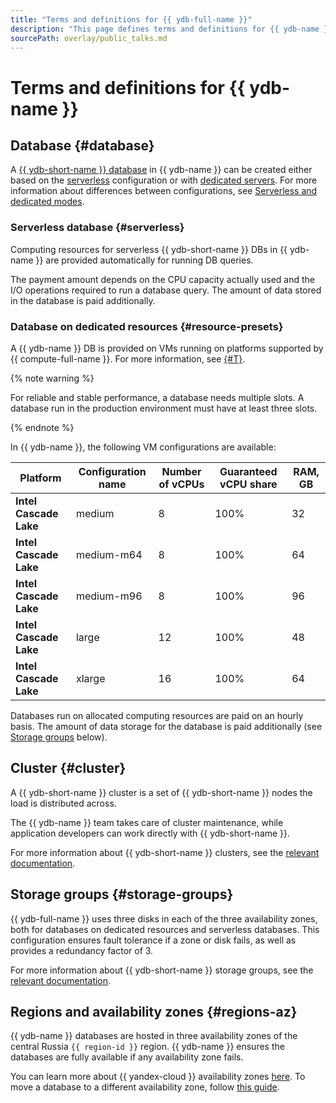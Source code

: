 ```yaml
---
title: "Terms and definitions for {{ ydb-full-name }}"
description: "This page defines terms and definitions for {{ ydb-name }}."
sourcePath: overlay/public_talks.md
---
```


# Terms and definitions for {{ ydb-name }}

## Database {#database}

A [{{ ydb-short-name }} database](https://ydb.tech/en/docs/concepts/databases#database) in {{ ydb-name }} can be created either based on the [serverless](../operations/manage-databases.md#create-db-serverless) configuration or with [dedicated servers](../operations/manage-databases.md#create-db-dedicated). For more information about differences between configurations, see [Serverless and dedicated modes](serverless-and-dedicated.md).

### Serverless database {#serverless}

Computing resources for serverless {{ ydb-short-name }} DBs in {{ ydb-name }} are provided automatically for running DB queries.


The payment amount depends on the CPU capacity actually used and the I/O operations required to run a database query. The amount of data stored in the database is paid additionally.



### Database on dedicated resources {#resource-presets}

A {{ ydb-name }} DB is provided on VMs running on platforms supported by {{ compute-full-name }}. For more information, see [{#T}](../../compute/concepts/vm-platforms.md).

{% note warning %}

For reliable and stable performance, a database needs multiple slots. A database run in the production environment must have at least three slots.

{% endnote %}

In {{ ydb-name }}, the following VM configurations are available:


| Platform | Configuration name | Number of vCPUs | Guaranteed vCPU share | RAM, GB |
| ----- | ----- | ----- | ----- | ----- |
| **Intel Cascade Lake** | medium | 8 | 100% | 32 |
| **Intel Cascade Lake** | medium-m64 | 8 | 100% | 64 |
| **Intel Cascade Lake** | medium-m96 | 8 | 100% | 96 |
| **Intel Cascade Lake** | large | 12 | 100% | 48 |
| **Intel Cascade Lake** | xlarge | 16 | 100% | 64 |




Databases run on allocated computing resources are paid on an hourly basis. The amount of data storage for the database is paid additionally (see [Storage groups](#storage-groups) below).



## Cluster {#cluster}

A {{ ydb-short-name }} cluster is a set of {{ ydb-short-name }} nodes the load is distributed across.

The {{ ydb-name }} team takes care of cluster maintenance, while application developers can work directly with {{ ydb-short-name }}.

For more information about {{ ydb-short-name }} clusters, see the [relevant documentation](https://ydb.tech/en/docs/concepts/databases#cluster).

## Storage groups {#storage-groups}

{{ ydb-full-name }} uses three disks in each of the three availability zones, both for databases on dedicated resources and serverless databases. This configuration ensures fault tolerance if a zone or disk fails, as well as provides a redundancy factor of 3.

For more information about {{ ydb-short-name }} storage groups, see the [relevant documentation](https://ydb.tech/en/docs/concepts/databases#storage-groups).

## Regions and availability zones {#regions-az}

{{ ydb-name }} databases are hosted in three availability zones of the central Russia `{{ region-id }}` region. {{ ydb-name }} ensures the databases are fully available if any availability zone fails.

You can learn more about {{ yandex-cloud }} availability zones [here](../../overview/concepts/geo-scope.md). To move a database to a different availability zone, follow [this guide](../operations/migration-to-an-availability-zone.md).
